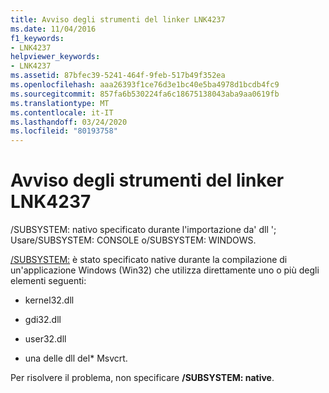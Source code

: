 ```yaml
---
title: Avviso degli strumenti del linker LNK4237
ms.date: 11/04/2016
f1_keywords:
- LNK4237
helpviewer_keywords:
- LNK4237
ms.assetid: 87bfec39-5241-464f-9feb-517b49f352ea
ms.openlocfilehash: aaa26393f1ce76d3e1bc40e5ba4978d1bcdb4fc9
ms.sourcegitcommit: 857fa6b530224fa6c18675138043aba9aa0619fb
ms.translationtype: MT
ms.contentlocale: it-IT
ms.lasthandoff: 03/24/2020
ms.locfileid: "80193758"
---
```

# <a name="linker-tools-warning-lnk4237"></a>Avviso degli strumenti del linker LNK4237

/SUBSYSTEM: nativo specificato durante l'importazione da' dll '; Usare/SUBSYSTEM: CONSOLE o/SUBSYSTEM: WINDOWS.

[/SUBSYSTEM:](../../build/reference/subsystem-specify-subsystem.md) è stato specificato native durante la compilazione di un'applicazione Windows (Win32) che utilizza direttamente uno o più degli elementi seguenti:

- kernel32.dll

- gdi32.dll

- user32.dll

- una delle dll del\* Msvcrt.

Per risolvere il problema, non specificare **/SUBSYSTEM: native**.

